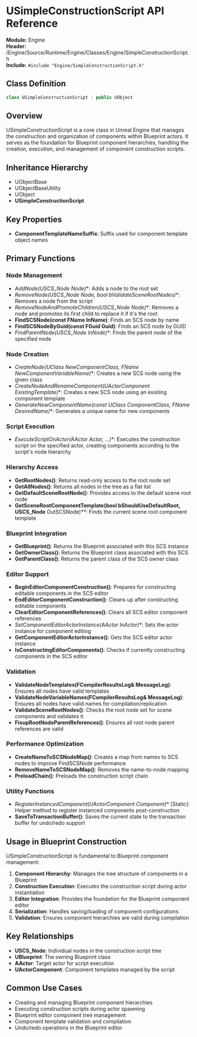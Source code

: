 # USimpleConstructionScript API Reference

**Module:** Engine  
**Header:** /Engine/Source/Runtime/Engine/Classes/Engine/SimpleConstructionScript.h  
**Include:** `#include "Engine/SimpleConstructionScript.h"`

## Class Definition

```cpp
class USimpleConstructionScript : public UObject
```

## Overview

USimpleConstructionScript is a core class in Unreal Engine that manages the construction and organization of components within Blueprint actors. It serves as the foundation for Blueprint component hierarchies, handling the creation, execution, and management of component construction scripts.

## Inheritance Hierarchy

- UObjectBase
- UObjectBaseUtility  
- UObject
- **USimpleConstructionScript**

## Key Properties

- **ComponentTemplateNameSuffix**: Suffix used for component template object names

## Primary Functions

### Node Management

- **AddNode(USCS_Node* Node)**: Adds a node to the root set
- **RemoveNode(USCS_Node* Node, bool bValidateSceneRootNodes)**: Removes a node from the script
- **RemoveNodeAndPromoteChildren(USCS_Node* Node)**: Removes a node and promotes its first child to replace it if it's the root
- **FindSCSNode(const FName InName)**: Finds an SCS node by name
- **FindSCSNodeByGuid(const FGuid Guid)**: Finds an SCS node by GUID
- **FindParentNode(USCS_Node* InNode)**: Finds the parent node of the specified node

### Node Creation

- **CreateNode(UClass* NewComponentClass, FName NewComponentVariableName)**: Creates a new SCS node using the given class
- **CreateNodeAndRenameComponent(UActorComponent* ExistingTemplate)**: Creates a new SCS node using an existing component template
- **GenerateNewComponentName(const UClass* ComponentClass, FName DesiredName)**: Generates a unique name for new components

### Script Execution

- **ExecuteScriptOnActor(AActor* Actor, ...)**: Executes the construction script on the specified actor, creating components according to the script's node hierarchy

### Hierarchy Access

- **GetRootNodes()**: Returns read-only access to the root node set
- **GetAllNodes()**: Returns all nodes in the tree as a flat list
- **GetDefaultSceneRootNode()**: Provides access to the default scene root node
- **GetSceneRootComponentTemplate(bool bShouldUseDefaultRoot, USCS_Node** OutSCSNode)**: Finds the current scene root component template

### Blueprint Integration

- **GetBlueprint()**: Returns the Blueprint associated with this SCS instance
- **GetOwnerClass()**: Returns the Blueprint class associated with this SCS
- **GetParentClass()**: Returns the parent class of the SCS owner class

### Editor Support

- **BeginEditorComponentConstruction()**: Prepares for constructing editable components in the SCS editor
- **EndEditorComponentConstruction()**: Cleans up after constructing editable components
- **ClearEditorComponentReferences()**: Clears all SCS editor component references
- **SetComponentEditorActorInstance(AActor* InActor)**: Sets the actor instance for component editing
- **GetComponentEditorActorInstance()**: Gets the SCS editor actor instance
- **IsConstructingEditorComponents()**: Checks if currently constructing components in the SCS editor

### Validation

- **ValidateNodeTemplates(FCompilerResultsLog& MessageLog)**: Ensures all nodes have valid templates
- **ValidateNodeVariableNames(FCompilerResultsLog& MessageLog)**: Ensures all nodes have valid names for compilation/replication
- **ValidateSceneRootNodes()**: Checks the root node set for scene components and validates it
- **FixupRootNodeParentReferences()**: Ensures all root node parent references are valid

### Performance Optimization

- **CreateNameToSCSNodeMap()**: Creates a map from names to SCS nodes to improve FindSCSNode performance
- **RemoveNameToSCSNodeMap()**: Removes the name-to-node mapping
- **PreloadChain()**: Preloads the construction script chain

### Utility Functions

- **RegisterInstancedComponent(UActorComponent* Component)** [Static]: Helper method to register instanced components post-construction
- **SaveToTransactionBuffer()**: Saves the current state to the transaction buffer for undo/redo support

## Usage in Blueprint Construction

USimpleConstructionScript is fundamental to Blueprint component management:

1. **Component Hierarchy**: Manages the tree structure of components in a Blueprint
2. **Construction Execution**: Executes the construction script during actor instantiation
3. **Editor Integration**: Provides the foundation for the Blueprint component editor
4. **Serialization**: Handles saving/loading of component configurations
5. **Validation**: Ensures component hierarchies are valid during compilation

## Key Relationships

- **USCS_Node**: Individual nodes in the construction script tree
- **UBlueprint**: The owning Blueprint class
- **AActor**: Target actor for script execution  
- **UActorComponent**: Component templates managed by the script

## Common Use Cases

- Creating and managing Blueprint component hierarchies
- Executing construction scripts during actor spawning
- Blueprint editor component tree management
- Component template validation and compilation
- Undo/redo operations in the Blueprint editor